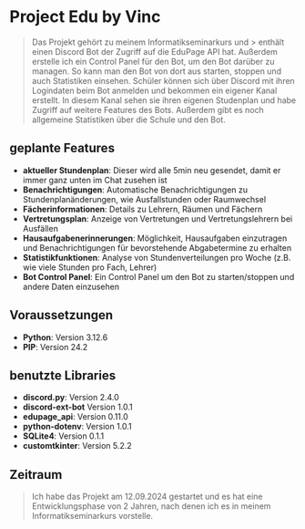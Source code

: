 # Project Edu by Vinc

> Das Projekt gehört zu meinem Informatikseminarkurs und > enthält einen Discord Bot der Zugriff auf die EduPage API hat. Außerdem erstelle ich ein Control Panel für den Bot, um den Bot darüber zu managen. So kann man den Bot von dort aus starten, stoppen und auch Statistiken einsehen. Schüler können sich über Discord mit ihren Logindaten beim Bot anmelden und bekommen ein eigener Kanal erstellt. In diesem Kanal sehen sie ihren eigenen Studenplan und habe Zugriff auf weitere Features des Bots. Außerdem gibt es noch allgemeine Statistiken über die Schule und den Bot.

## geplante Features
- **aktueller Stundenplan**: Dieser wird alle 5min neu gesendet, damit er immer ganz unten im Chat zusehen ist
- **Benachrichtigungen**: Automatische Benachrichtigungen zu Stundenplanänderungen, wie Ausfallstunden oder Raumwechsel
- **Fächerinformationen**: Details zu Lehrern, Räumen und Fächern
- **Vertretungsplan**: Anzeige von Vertretungen und Vertretungslehrern bei Ausfällen
- **Hausaufgabenerinnerungen**: Möglichkeit, Hausaufgaben einzutragen und Benachrichtigungen für bevorstehende Abgabetermine zu erhalten
- **Statistikfunktionen**: Analyse von Stundenverteilungen pro Woche (z.B. wie viele Stunden pro Fach, Lehrer)
- **Bot Control Panel**: Ein Control Panel um den Bot zu starten/stoppen und andere Daten einzusehen

## Voraussetzungen
- **Python**: Version 3.12.6
- **PIP**: Version 24.2

## benutzte Libraries
- **discord.py**: Version 2.4.0
- **discord-ext-bot** Version 1.0.1
- **edupage_api**: Version 0.11.0
- **python-dotenv**: Version 1.0.1
- **SQLite4**: Version 0.1.1
- **customtkinter**: Version 5.2.2

## Zeitraum

> Ich habe das Projekt am 12.09.2024 gestartet und es hat eine Entwicklungsphase von 2 Jahren, nach denen ich es in meinem Informatikseminarkurs vorstelle.
